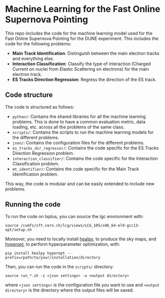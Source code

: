 # Machine Learning for the Fast Online Supernova Pointing

This repo includes the code for the machine learning model used for the Fast Online Supernova Pointing for the DUNE experiment. 
This includes the code for the following problems:
- **Main Track Identification**: Distinguish between the main electron tracks and everything else.
- **Interaction Classification**: Classify the type of interaction (Charged Current on nuclei from Elastic Scattering on electrons) for the main electron track.
- **ES Tracks Direction Regression**: Regress the direction of the ES track. 

## Code structure

The code is structured as follows:
- `python/`: Contains the shared libraries for all the machine learning problems. This is done to have a common evaluation metric, data loading, etc. across all the problems of the same class.
- `scripts/`: Contains the scripts to run the machine learning models for the different problems.
- `json/`: Contains the configuration files for the different problems.
- `es_tracks_dir_regressor/`: Contains the code specific for the ES Tracks Direction Regression problem.
- `interaction_classifier/`: Contains the code specific for the Interaction Classification problem.
- `mt_identifier/`: Contains the code specific for the Main Track Identification problem.

This way, the code is modular and can be easily extended to include new problems.

## Running the code

To run the code on lxplus, you can source the lgc environment with:

```source /cvmfs/sft.cern.ch/lcg/views/LCG_105/x86_64-el9-gcc13-opt/setup.sh```

Moreover, you need to locally install [healpy](https://healpy.readthedocs.io/en/latest/), to produce the sky maps, and [hyperopt](http://hyperopt.github.io/hyperopt/), to perform hyperparameter optimization, with:

```pip install healpy hyperopt --prefix=/path/to/your/installation/directory```

Then, you can run the code in the `scripts/` directory:

```source run_*.sh -i <json settings> -o <output directory>```

where `<json settings>` is the configuration file you want to use and `<output directory>` is the directory where the output files will be saved.







